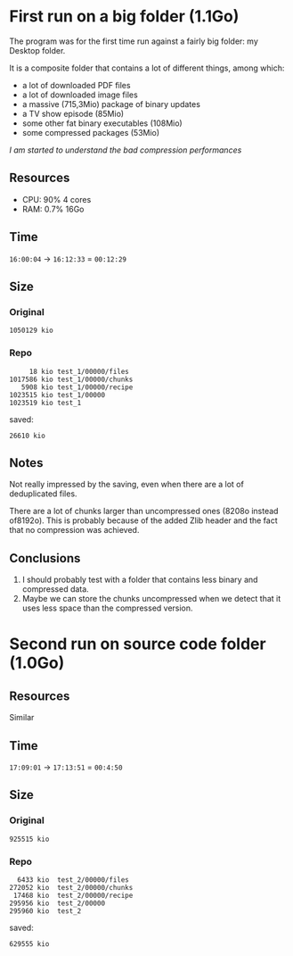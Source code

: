 First run on a big folder (1.1Go)
==================================

The program was for the first time run against a fairly big folder: my Desktop
folder.

It is a composite folder that contains a lot of different things, among which:

- a lot of downloaded PDF files
- a lot of downloaded image files
- a massive (715,3Mio) package of binary updates
- a TV show episode (85Mio)
- some other fat binary executables (108Mio)
- some compressed packages (53Mio)

_I am started to understand the bad compression performances_

## Resources

- CPU: 90% 4 cores
- RAM: 0.7% 16Go

## Time

`16:00:04` → `16:12:33` = `00:12:29`

## Size

### Original

```
1050129 kio
```

### Repo

```
     18 kio	test_1/00000/files
1017586 kio	test_1/00000/chunks
   5908 kio	test_1/00000/recipe
1023515 kio	test_1/00000
1023519 kio	test_1
```

saved:

```
26610 kio
```

## Notes
Not really impressed by the saving, even when there are a lot of deduplicated
files.

There are a lot of chunks larger than uncompressed ones
(8208o instead of8192o). 
This is probably because of the added Zlib header and the fact that no
compression was achieved.

## Conclusions

1. I should probably test with a folder that contains less binary and compressed
    data.
2. Maybe we can store the chunks uncompressed when we detect that it uses less
    space than the compressed version.

Second run on source code folder (1.0Go)
=========================================

## Resources

Similar

## Time

`17:09:01` → `17:13:51` = `00:4:50`

## Size

### Original

```
925515 kio
```

### Repo

```
  6433 kio	test_2/00000/files
272052 kio	test_2/00000/chunks
 17468 kio	test_2/00000/recipe
295956 kio	test_2/00000
295960 kio	test_2
```

saved:

```
629555 kio
```
